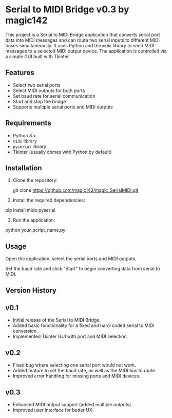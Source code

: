 # Serial to MIDI Bridge v0.3 by magic142

This project is a Serial to MIDI Bridge application that converts serial port data into MIDI messages and can route two serial inputs to different MIDI buses simultaneously.
It uses Python and the `mido` library to send MIDI messages to a selected MIDI output device. The application is controlled via a simple GUI built with Tkinter.

## Features

- Select two serial ports
- Select MIDI outputs for both ports
- Set baud rate for serial communication
- Start and stop the bridge
- Supports multiple serial ports and MIDI outputs

## Requirements

- Python 3.x
- `mido` library
- `pyserial` library
- Tkinter (usually comes with Python by default)

## Installation

1. Clone the repository:

   git clone https://github.com/magic142/magic_SerialMIDI.git

2. Install the required dependencies:

pip install mido pyserial

3. Run the application:

python your_script_name.py

## Usage

Open the application, select the serial ports and MIDI outputs.

Set the baud rate and click "Start" to begin converting data from serial to MIDI.



## Version History


## v0.1
- Initial release of the Serial to MIDI Bridge.
- Added basic functionality for a fixed and hard-coded serial to MIDI conversion.
- Implemented Tkinter GUI with port and MIDI selection.

## v0.2
- Fixed bug where selecting one serial port would not work.
- Added feature to set the baud rate, as well as the MIDI bus to route.
- Improved error handling for missing ports and MIDI devices.


## v0.3
- Enhanced MIDI output support (added multiple outputs).
- Improved user interface for better UX.

